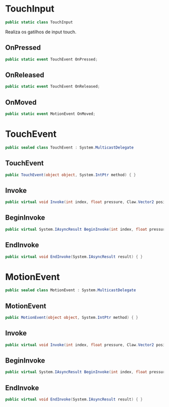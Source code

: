 # TouchInput
```csharp
public static class TouchInput
```
Realiza os gatilhos de input touch.<br />
## OnPressed
```csharp
public static event TouchEvent OnPressed;
```
## OnReleased
```csharp
public static event TouchEvent OnReleased;
```
## OnMoved
```csharp
public static event MotionEvent OnMoved;
```
# TouchEvent
```csharp
public sealed class TouchEvent : System.MulticastDelegate
```
## TouchEvent
```csharp
public TouchEvent(object object, System.IntPtr method) { }
```
## Invoke
```csharp
public virtual void Invoke(int index, float pressure, Claw.Vector2 position) { }
```
## BeginInvoke
```csharp
public virtual System.IAsyncResult BeginInvoke(int index, float pressure, Claw.Vector2 position, System.AsyncCallback callback, object object) { }
```
## EndInvoke
```csharp
public virtual void EndInvoke(System.IAsyncResult result) { }
```
# MotionEvent
```csharp
public sealed class MotionEvent : System.MulticastDelegate
```
## MotionEvent
```csharp
public MotionEvent(object object, System.IntPtr method) { }
```
## Invoke
```csharp
public virtual void Invoke(int index, float pressure, Claw.Vector2 position, Claw.Vector2 motion) { }
```
## BeginInvoke
```csharp
public virtual System.IAsyncResult BeginInvoke(int index, float pressure, Claw.Vector2 position, Claw.Vector2 motion, System.AsyncCallback callback, object object) { }
```
## EndInvoke
```csharp
public virtual void EndInvoke(System.IAsyncResult result) { }
```
